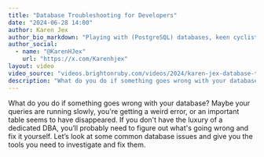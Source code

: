 ```yaml
---
title: "Database Troubleshooting for Developers"
date: "2024-06-28 14:00"
author: Karen Jex
author_bio_markdown: "Playing with (PostgreSQL) databases, keen cyclist, Mum to two amazing humans"
author_social:
  - name: "@KarenHJex"
    url: "https://x.com/Karenhjex"
layout: video
video_source: "videos.brightonruby.com/videos/2024/karen-jex-database-troubleshooting-for-developers.mp4"
description: "What do you do if something goes wrong with your database?"
---
```


What do you do if something goes wrong with your database? Maybe your queries are running slowly, you're getting a weird error, or an important table seems to have disappeared. If you don't have the luxury of a dedicated DBA, you’ll probably need to figure out what's going wrong and fix it yourself. Let’s look at some common database issues and give you the tools you need to investigate and fix them.
